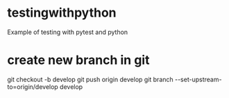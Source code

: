 # testingwithpython
Example of testing with pytest and python


# create new branch in git
git checkout -b develop
git push origin develop
git branch --set-upstream-to=origin/develop develop